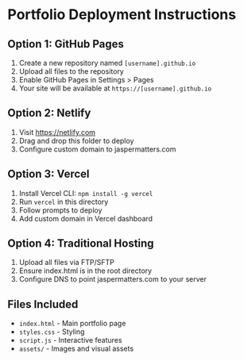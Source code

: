 # Portfolio Deployment Instructions

## Option 1: GitHub Pages
1. Create a new repository named `[username].github.io`
2. Upload all files to the repository
3. Enable GitHub Pages in Settings > Pages
4. Your site will be available at `https://[username].github.io`

## Option 2: Netlify
1. Visit https://netlify.com
2. Drag and drop this folder to deploy
3. Configure custom domain to jaspermatters.com

## Option 3: Vercel
1. Install Vercel CLI: `npm install -g vercel`
2. Run `vercel` in this directory
3. Follow prompts to deploy
4. Add custom domain in Vercel dashboard

## Option 4: Traditional Hosting
1. Upload all files via FTP/SFTP
2. Ensure index.html is in the root directory
3. Configure DNS to point jaspermatters.com to your server

## Files Included
- `index.html` - Main portfolio page
- `styles.css` - Styling
- `script.js` - Interactive features
- `assets/` - Images and visual assets

